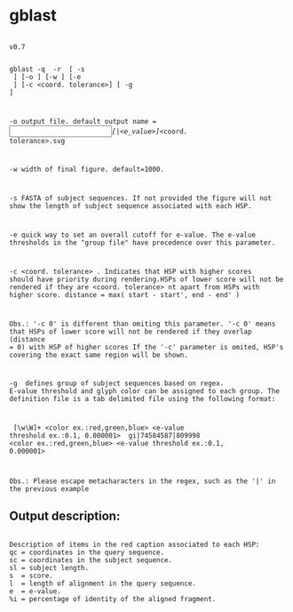 # gblast

<code>
v0.7

gblast -q <FASTA of query sequences>  -r <m8 blast file> [ -s <FASTA of subject sequences> ] [-o <output png file>] [-w <width>] [-e <e-value threshold> ] [-c <coord. tolerance>] [ -g <group file>]

-o output file. default output name = <input file name>_[<group info>|<e_value>]_<coord. tolerance>.svg

-w width of final figure. default=1000.

-s FASTA of subject sequences. If not provided the figure will not show the length of subject sequence associated with each HSP.

-e quick way to set an overall cutoff for e-value. The e-value thresholds in the "group file" have precedence over this parameter.

-c <coord. tolerance>   . Indicates that HSP with higher scores should have priority during rendering.HSPs of lower score will not be rendered if they are <coord. tolerance> nt apart from HSPs with higher score. distance = max( start - start', end - end' )

Obs.: '-c 0' is different than omiting this parameter. '-c 0' means that HSPs of lower score will not be rendered if they overlap (distance = 0) with HSP of higher scores
If the '-c' parameter is omited, HSP's covering the exact same region will be shown.

-g <group file> defines group of subject sequences based on regex. E-value threshold and glyph color can be assigned to each group.
The definition file is a tab delimited file using the following format:

<group name>    [\w\W]+                 <color ex.:red,green,blue>      <e-value threshold ex.:0.1, 0.000001>
<group name>    gi\|74584587\|809998    <color ex.:red,green,blue>      <e-value threshold ex.:0.1, 0.000001>

Obs.: Please escape metacharacters in the regex, such as the '|' in the previous example
</code>

Output description:
-------------------
<code>
Description of items in the red caption associated to each HSP:
qc = coordinates in the query sequence.
sc = coordinates in the subject sequence.
sl = subject length.
s  = score.
l  = length of alignment in the query sequence.
e  = e-value.
%i = percentage of identity of the aligned fragment.
</code>
